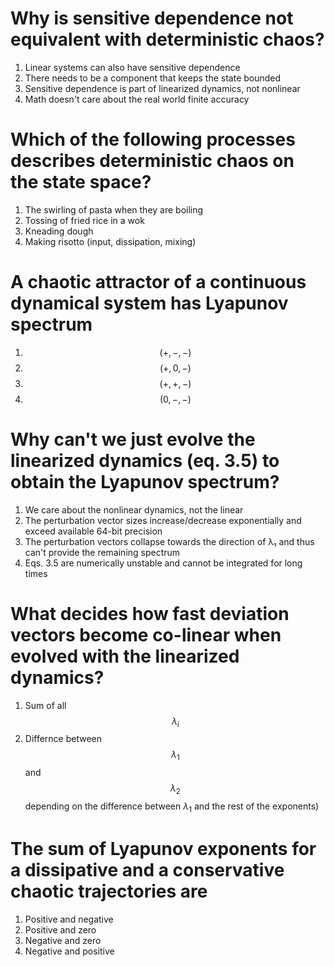 # Why is sensitive dependence not equivalent with deterministic chaos?
1. Linear systems can also have sensitive dependence
1. There needs to be a component that keeps the state bounded
1. Sensitive dependence is part of linearized dynamics, not nonlinear
1. Math doesn't care about the real world finite accuracy

# Which of the following processes describes deterministic chaos on the state space?
1. The swirling of pasta when they are boiling
1. Tossing of fried rice in a wok
1. Kneading dough
1. Making risotto (input, dissipation, mixing)

# A chaotic attractor of a continuous dynamical system has Lyapunov spectrum
1. $$(+, -, -)$$
1. $$(+, 0, -)$$
1. $$(+, +, -)$$
1. $$(0, -, -)$$

# Why can't we just evolve the linearized dynamics (eq. 3.5) to obtain the Lyapunov spectrum?
1. We care about the nonlinear dynamics, not the linear
1. The perturbation vector sizes increase/decrease exponentially and exceed available 64-bit precision
1. The perturbation vectors collapse towards the direction of λ₁ and thus can't provide the remaining spectrum
1. Eqs. 3.5 are numerically unstable and cannot be integrated for long times

# What decides how fast deviation vectors become co-linear when evolved with the linearized dynamics?
1. Sum of all $$\lambda_i$$
1. Differnce between $$\lambda_1$$ and $$\lambda_2$$ depending on the difference between $\lambda_1$ and the rest of the exponents)

# The sum of Lyapunov exponents for a dissipative and a conservative chaotic trajectories are
1. Positive and negative
1. Positive and zero
1. Negative and zero
1. Negative and positive

